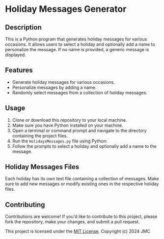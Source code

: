 # Holiday Messages Generator
## Description
This is a Python program that generates holiday messages for various occasions. It allows users to select a holiday and optionally add a name to personalize the message. If no name is provided, a generic message is displayed.

## Features
- Generate holiday messages for various occasions.
- Personalize messages by adding a name.
- Randomly select messages from a collection of holiday messages.

## Usage
1. Clone or download this repository to your local machine.
2. Make sure you have Python installed on your machine.
3. Open a terminal or command prompt and navigate to the directory containing the project files.
4. Run the `HolidaysMessages.py` file using Python:
5. Follow the prompts to select a holiday and optionally add a name to the message.

## Holiday Messages Files
Each holiday has its own text file containing a collection of messages. Make sure to add new messages or modify existing ones in the respective holiday files.

## Contributing
Contributions are welcome! If you'd like to contribute to this project, please fork the repository, make your changes, and submit a pull request.

This project is licensed under the [MIT License](LICENSE).
Copyright (c) 2024 JMC
